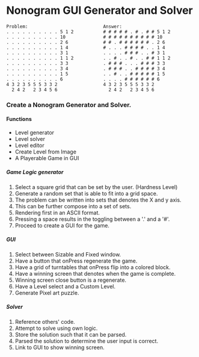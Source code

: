 # Nonogram GUI Generator and Solver


```
Problem:                            Answer:
. . . . . . . . . . 5 1 2           # # # # # . # . # # 5 1 2
. . . . . . . . . . 10              # # # # # # # # # # 10
. . . . . . . . . . 2 6             # # . # # # # # # . 2 6
. . . . . . . . . . 1 4             # . . . # # # # . . 1 4
. . . . . . . . . . 3 1             . . . . # # # . . # 3 1
. . . . . . . . . . 1 1 2           . . # . . # . . # # 1 1 2
. . . . . . . . . . 3 3             . # # # . . . # # # 3 3
. . . . . . . . . . 3 4             . # # # . . # # # # 3 4
. . . . . . . . . . 1 5             . . # . . # # # # # 1 5
. . . . . . . . . . 6               . . . . # # # # # # 6
4 3 2 3 5 5 5 3 3 2                 4 3 2 3 5 5 5 3 3 2
  2 4 2   2 3 4 5 6                   2 4 2   2 3 4 5 6
```

### Create a Nonogram Generator and Solver.

#### Functions
* Level generator
* Level solver
* Level editor
* Create Level from Image
* A Playerable Game in GUI

##### Game Logic generator
1. Select a square grid that can be set by the user. (Hardness Level)
2. Generate a random set that is able to fit into a grid space.
3. The problem can be written into sets that denotes the X and y axis.
4. This can be further compose into a set of sets.
5. Rendering first in an ASCII format.
6. Pressing a space results in the toggling between a '.' and a '#'.
8. Proceed to create a GUI for the game.

##### GUI
1. Select between Sizable and Fixed window.
2. Have a button that onPress regenerate the game.
3. Have a grid of turntables that onPress flip into a colored block.
4. Have a winning screen that denotes when the game is complete.
5. Winning screen close button is a regenerate.
6. Have a Level select and a Custom Level.
7. Generate Pixel art puzzle.

##### Solver
1. Reference others' code.
2. Attempt to solve using own logic.
3. Store the solution such that it can be parsed.
4. Parsed the solution to determine the user input is correct.
5. Link to GUI to show winning screen. 